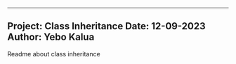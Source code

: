 -------------------------------------------
Project: Class Inheritance
Date: 12-09-2023
Author: Yebo Kalua
---------------------------------------
Readme about class inheritance
